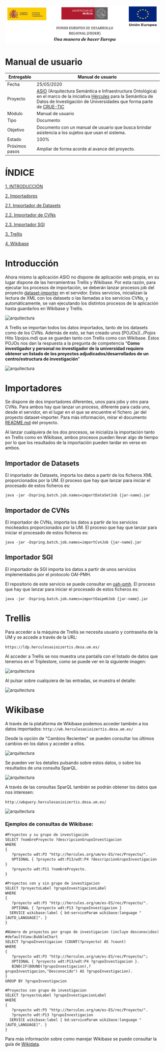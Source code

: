 ![](./images/logos_feder.png)

# Manual de usuario



| Entregable     | Manual de usuario                                            |
| -------------- | ------------------------------------------------------------ |
| Fecha          | 25/05/2020                                                   |
| Proyecto       | [ASIO](https://www.um.es/web/hercules/proyectos/asio) (Arquitectura Semántica e Infraestructura Ontológica) en el marco de la iniciativa [Hércules](https://www.um.es/web/hercules/) para la Semántica de Datos de Investigación de Universidades que forma parte de [CRUE-TIC](https://tic.crue.org/hercules/) |
| Módulo         | Manual de usuario                                            |
| Tipo           | Documento                                                    |
| Objetivo       | Documento con un manual de usuario que busca brindar asistencia a los sujetos que usan el sistema. |
| Estado         | 100%                                          |
| Próximos pasos | Ampliar de forma acorde al avance del proyecto.              |



# ÍNDICE

[1. INTRODUCCIÓN](#introducción)

[2. Importadores](#importadores)

   [2.1. Importador de Datasets](#importador-de-datasets)

   [2.2. Importador de CVNs](#importador-de-cvns)

   [2.3. Importador SGI](#importador-sgi)
   
[3. Trellis](#trellis)

[4. Wikibase](#wikibase)





Introducción
============

Ahora mismo la aplicación ASIO no dispone de aplicación web propia, en su lugar dispone de las herramientras Trellis y Wikibase. Por esta razón, para ejecutar los procesos de importación, se deberán lanzar procesos job del proyecto [dataset-importer](https://github.com/HerculesCRUE/ib-dataset-importer) en el servidor. Estos servicios, inicializan la lectura de XML con los datasets o las llamadas a los servicios CVNs, y automáticamente, se van ejecutando los distintos procesos de la aplicación hasta guardarlos en Wikibase y Trellis.



![arquitectura](./images/arquitectura-preliminar.jpg)



A Trellis se importan todos los datos importados, tanto de los datasets como de los CVNs. Además de esto, se han creado unos [POJOs](../Pojos Hito 1/pojos.md) que se guardan tanto con Trellis como con Wikibase. Estos POJOs nos dan la respuesta a la pregunta de competencia "**Como investigador y personal no investigador de la universidad requiero obtener un listado de los proyectos adjudicados/desarrollados de un centro/estructura de investigación**"



![arquitectura](./images/pojos.png)





Importadores
===================

Se dispone de dos importadores diferentes, unos para jobs y otro para CVNs. Para ambos hay que lanzar un proceso, diferente para cada uno, desde el servidor, en el lugar en el que se encuentre el fichero .jar del proyecto dataset-importer. Para más información, mirar el documento [README.md](https://github.com/HerculesCRUE/ib-dataset-importer/blob/master/README.md) del proyecto.



Al lanzar cualquiera de los dos procesos, se inicializa la importación tanto en Trellis como en Wikibase, ambos procesos pueden llevar algo de tiempo por lo que los resultados de la importación pueden tardar en verse en ambos.



Importador de Datasets
---------------------------

El importador de Datasets, importa los datos a partir de los ficheros XML proporcionados por la UM. El proceso que hay que lanzar para iniciar el procesado de estos ficheros es: 

```
java -jar -Dspring.batch.job.names=importDataSetJob {jar-name}.jar
```



## Importador de CVNs

El importador de CVNs, importa los datos a partir de los servicios mockeados proporcionados por la UM. El proceso que hay que lanzar para iniciar el procesado de estos ficheros es: 

```
java -jar -Dspring.batch.job.names=importCvnJob {jar-name}.jar
```



## Importador SGI

El importador de SGI importa los datos a partir de unos servicios implementados por el protocolo OAI-PMH.

El repositorio de este servicio se puede consultar en [oah-pmh](https://github.com/HerculesCRUE/oai-pmh). El proceso que hay que lanzar para iniciar el procesado de estos ficheros es: 

```
java -jar -Dspring.batch.job.names=importOaipmhJob {jar-name}.jar
```





# Trellis

Para acceder a la máquina de Trellis se necesita usuario y contraseña de la UM y se accede a través de la URL:

`https://ldp.herculesasioizertis.desa.um.es/`



Al acceder a Trellis se nos muestra una pantalla con el listado de datos que tenemos en el Triplestore, como se puede ver en la siguiente imagen:

![arquitectura](./images/listado-trellis.png)



Al pulsar sobre cualquiera de las entradas, se muestra el detalle:

![arquitectura](./images/detalle-trellis.png)



# Wikibase

A través de la plataforma de Wikibase podemos acceder también a los datos importados:
`http://wb.herculesasioizertis.desa.um.es/`



Desde la opción de "Cambios Recientes" se pueden consultar los últimos cambios en los datos y acceder a ellos.

![arquitectura](./images/cambios-wikibase.png)



Se pueden ver los detalles pulsando sobre estos datos, o sobre los resultados de una consulta SparQL.

![arquitectura](./images/detalles-wikibase.png)



A través de las consultas SparQL también se podrán obtener los datos que nos interesen:

`http://wbquery.herculesasioizertis.desa.um.es/`

![arquitectura](./images/consulta-wikibase.png)



### Ejemplos de consultas de Wikibase:

```
#Proyectos y su grupo de investigación
SELECT ?nombreProyecto ?descripcionGrupoInvestigacion
WHERE
{
   ?proyecto wdt:P3 "http://hercules.org/um/es-ES/rec/Proyecto/".
   OPTIONAL { ?proyecto wdt:P13/wdt:P4 ?descripcionGrupoInvestigacion }
   ?proyecto wdt:P11 ?nombreProyecto.
}
```

```
#Proyectos con y sin grupo de investigacion
SELECT ?proyectoLabel ?grupoInvestigacionLabel
WHERE
{
   ?proyecto wdt:P3 "http://hercules.org/um/es-ES/rec/Proyecto/".
   OPTIONAL { ?proyecto wdt:P13 ?grupoInvestigacion }
  SERVICE wikibase:label { bd:serviceParam wikibase:language "[AUTO_LANGUAGE]". }
}
```

```
#Número de proyectos por grupo de investigacion (incluye desconocidos)
#defaultView:BubbleChart
SELECT ?grupoInvestigacion (COUNT(?proyecto) AS ?count)
WHERE
{
   ?proyecto wdt:P3 "http://hercules.org/um/es-ES/rec/Proyecto/";
   OPTIONAL { ?proyecto wdt:P13/wdt:P4 ?grupoInvestigacion }.
   BIND(IF(BOUND(?grupoInvestigacion),?grupoInvestigacion,"Desconocido") AS ?grupoInvestigacion).
}
GROUP BY ?grupoInvestigacion
```

```
#Proyectos con grupo de investigacion
SELECT ?proyectoLabel ?grupoInvestigacionLabel
WHERE
{
   ?proyecto wdt:P3 "http://hercules.org/um/es-ES/rec/Proyecto/".
   ?proyecto wdt:P13 ?grupoInvestigacion
  SERVICE wikibase:label { bd:serviceParam wikibase:language "[AUTO_LANGUAGE]". }
}
```





Para más información sobre como manejar Wikibase se puede consultar la guía de [Wikidata](https://www.wikidata.org/wiki/Help:Contents).